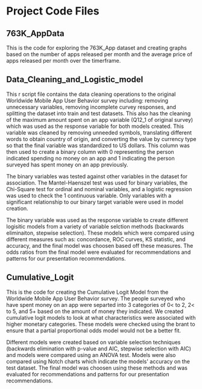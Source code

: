 # Project Code Files

## 763K_AppData
This is the code for exploring the 763K_App dataset and creating graphs based on the number of apps released per month and the average price of apps released per month over the timerframe.

## Data_Cleaning_and_Logistic_model
This r script file contains the data cleaning operations to the original Worldwide Mobile App User Behavior survey including: removing unnecessary variables, removing incomplete curvey responses, and splitting the dataset into train and test datasets. This also has the cleaning of the maximum amount spent on an app variable (Q12_1 of original survey) which was used as the response variable for both models created. This variable was cleaned by removing unneeded symbols, translating different words to obtain country of origin, and converting the value by currency type so that the final variable was standardized to US dollars. This column was then used to create a binary column with 0 representing the person indicated spending no money on an app and 1 indicating the person surveyed has spent money on an app previously. 

The binary variables was tested against other variables in the dataset for association. The Mantel-Haenszel test was used for binary variables, the Chi-Square test for ordinal and nominal variables, and a logistic regression was used to check the 1 continuous variable. Only variables with a significant relationship to our binary target variable were used in model creation. 

The binary variable was used as the response variable to create different logisitic models from a variety of variable selction methods (backwards eliminaiton, stepwise selection). These models which were compared using different measures such as: concordance, ROC curves, KS statistic, and accuracy, and the final model was choosen based off these measures. The odds ratios from the final model were evaluated for recommendations and patterns for our presentation recommendations.

## Cumulative_Logit
This is the code for creating the Cumulative Logit Model from the Worldwide Mobile App User Behavior survey. The people surveyed who have spent money on an app were separted into 3 categories of 0< to 2, 2< to 5, and 5+ based on the amount of money they indicated. We created cumulative logit models to look at what characteristics were associated with higher monetary categories. These models were checked using the brant to ensure that a partial proportional odds model would not be a better fit. 

Different models were created based on variable selection techniques (backwards elimination with p-value and AIC, stepwise selection with AIC) and models were compared using an ANOVA test. Models were also compared using Notch charts which indicate the models' accuracy on the test dataset. The final model was choosen using these methods and was evaluated for recommendations and patterns for our presentation recommendations.

